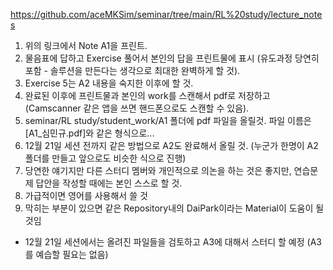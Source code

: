 https://github.com/aceMKSim/seminar/tree/main/RL%20study/lecture_notes

1. 위의 링크에서 Note A1을 프린트.
2. 물음표에 답하고 Exercise 풀어서 본인의 답을 프린트물에 표시 (유도과정 당연히 포함 - 솔루션을 만든다는 생각으로 최대한 완벽하게 할 것).
3. Exercise 5는 A2 내용을 숙지한 이후에 할 것.
4. 완료된 이후에 프린트물과 본인의 work를 스캔해서 pdf로 저장하고 (Camscanner 같은 앱을 쓰면 핸드폰으로도 스캔할 수 있음).
5. seminar/RL study/student_work/A1 폴더에 pdf 파일을 올릴것. 파일 이름은 [A1_심민규.pdf]와 같은 형식으로...
6. 12월 21일 세션 전까지 같은 방법으로 A2도 완료해서 올릴 것. (누군가 한명이 A2 폴더를 만들고 앞으로도 비슷한 식으로 진행)
7. 당연한 얘기지만 다른 스터디 멤버와 개인적으로 의논을 하는 것은 좋지만, 연습문제 답안을 작성할 때에는 본인 스스로 할 것.
8. 가급적이면 영어를 사용해서 쓸 것
9. 막히는 부분이 있으면 같은 Repository내의 DaiPark이라는 Material이 도움이 될 것임

+ 12월 21일 세션에서는 올려진 파일들을 검토하고 A3에 대해서 스터디 할 예정 (A3를 예습할 필요는 없음)
